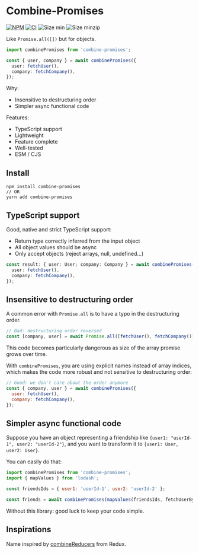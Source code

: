 # Combine-Promises

[![NPM](https://img.shields.io/npm/dm/combine-promises.svg)](https://www.npmjs.com/package/combine-promises)
[![CI](https://github.com/slorber/combine-promises/actions/workflows/main.yml/badge.svg)](https://github.com/slorber/combine-promises/actions/workflows/main.yml)
![Size min](https://img.shields.io/bundlephobia/min/combine-promises.svg)
![Size minzip](https://img.shields.io/bundlephobia/minzip/combine-promises.svg)

Like `Promise.all([])` but for objects.

```ts
import combinePromises from 'combine-promises';

const { user, company } = await combinePromises({
  user: fetchUser(),
  company: fetchCompany(),
});
```

Why:

- Insensitive to destructuring order
- Simpler async functional code

Features:

- TypeScript support
- Lightweight
- Feature complete
- Well-tested
- ESM / CJS

## Install

```
npm install combine-promises
// OR
yarn add combine-promises
```

## TypeScript support

Good, native and strict TypeScript support:

- Return type correctly inferred from the input object
- All object values should be async
- Only accept objects (reject arrays, null, undefined...)

```ts
const result: { user: User; company: Company } = await combinePromises({
  user: fetchUser(),
  company: fetchCompany(),
});
```

## Insensitive to destructuring order

A common error with `Promise.all` is to have a typo in the destructuring order.

```js
// Bad: destructuring order reversed
const [company, user] = await Promise.all([fetchUser(), fetchCompany()]);
```

This code becomes particularly dangerous as size of the array promise grows over time.

With `combinePromises`, you are using explicit names instead of array indices, which makes the code more robust and not sensitive to destructuring order:

```js
// Good: we don't care about the order anymore
const { company, user } = await combinePromises({
  user: fetchUser(),
  company: fetchCompany(),
});
```

## Simpler async functional code

Suppose you have an object representing a friendship like `{user1: "userId-1", user2: "userId-2"}`, and you want to transform it to `{user1: User, user2: User}`.

You can easily do that:

```js
import combinePromises from 'combine-promises';
import { mapValues } from 'lodash';

const friendsIds = { user1: 'userId-1', user2: 'userId-2' };

const friends = await combinePromises(mapValues(friendsIds, fetchUserById));
```

Without this library: good luck to keep your code simple.

## Inspirations

Name inspired by [combineReducers](https://redux.js.org/api/combinereducers) from Redux.
